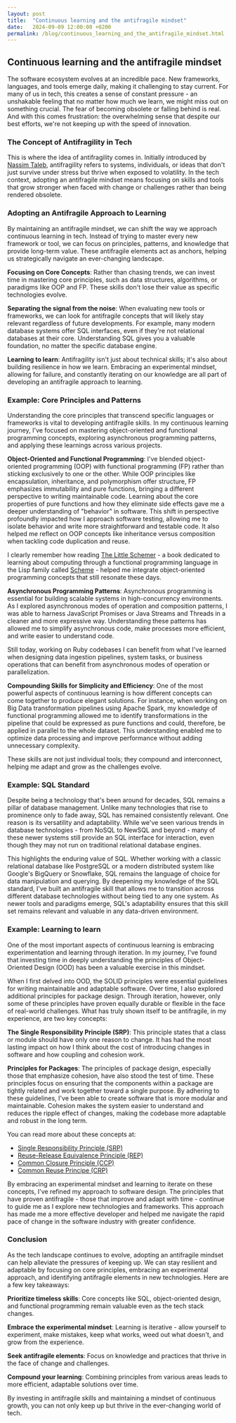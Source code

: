 ```yaml
---
layout: post
title:  "Continuous learning and the antifragile mindset"
date:   2024-09-09 12:00:00 +0200
permalink: /blog/continuous_learning_and_the_antifragile_mindset.html
---
```


## Continuous learning and the antifragile mindset

The software ecosystem evolves at an incredible pace. New frameworks, languages, and tools emerge daily, making it challenging to stay current. For many of us in tech, this creates a sense of constant pressure - an unshakable feeling that no matter how much we learn, we might miss out on something crucial. The fear of becoming obsolete or falling behind is real. And with this comes frustration: the overwhelming sense that despite our best efforts, we're not keeping up with the speed of innovation.

### The Concept of Antifragility in Tech

This is where the idea of antifragility comes in. Initially introduced by [Nassim Taleb](https://knowledge.wharton.upenn.edu/article/nassim-nicholas-taleb-on-accepting-uncertainty-embracing-volatility/), antifragility refers to systems, individuals, or ideas that don't just survive under stress but thrive when exposed to volatility. In the tech context, adopting an antifragile mindset means focusing on skills and tools that grow stronger when faced with change or challenges rather than being rendered obsolete.

### Adopting an Antifragile Approach to Learning

By maintaining an antifragile mindset, we can shift the way we approach continuous learning in tech. Instead of trying to master every new framework or tool, we can focus on principles, patterns, and knowledge that provide long-term value. These antifragile elements act as anchors, helping us strategically navigate an ever-changing landscape.

**Focusing on Core Concepts**: Rather than chasing trends, we can invest time in mastering core principles, such as data structures, algorithms, or paradigms like OOP and FP. These skills don't lose their value as specific technologies evolve.

**Separating the signal from the noise**: When evaluating new tools or frameworks, we can look for antifragile concepts that will likely stay relevant regardless of future developments. For example, many modern database systems offer SQL interfaces, even if they're not relational databases at their core. Understanding SQL gives you a valuable foundation, no matter the specific database engine.

**Learning to learn**: Antifragility isn't just about technical skills; it's also about building resilience in how we learn. Embracing an experimental mindset, allowing for failure, and constantly iterating on our knowledge are all part of developing an antifragile approach to learning.

### Example: Core Principles and Patterns

Understanding the core principles that transcend specific languages or frameworks is vital to developing antifragile skills. In my continuous learning journey, I've focused on mastering object-oriented and functional programming concepts, exploring asynchronous programming patterns, and applying these learnings across various projects.

**Object-Oriented and Functional Programming**: I've blended object-oriented programming (OOP) with functional programming (FP) rather than sticking exclusively to one or the other. While OOP principles like encapsulation, inheritance, and polymorphism offer structure, FP emphasizes immutability and pure functions, bringing a different perspective to writing maintainable code. Learning about the core properties of pure functions and how they eliminate side effects gave me a deeper understanding of "behavior" in software. This shift in perspective profoundly impacted how I approach software testing, allowing me to isolate behavior and write more straightforward and testable code. It also helped me reflect on OOP concepts like inheritance versus composition when tackling code duplication and reuse.

I clearly remember how reading [The Little Schemer](https://www.amazon.com/Little-Schemer-Daniel-P-Friedman/dp/0262560992) - a book dedicated to learning about computing through a functional programming language in the Lisp family called [Scheme](https://www.scheme.org/) - helped me integrate object-oriented programming concepts that still resonate these days.

**Asynchronous Programming Patterns**: Asynchronous programming is essential for building scalable systems in high-concurrency environments. As I explored asynchronous modes of operation and composition patterns, I was able to harness JavaScript Promises or Java Streams and Threads in a cleaner and more expressive way. Understanding these patterns has allowed me to simplify asynchronous code, make processes more efficient, and write easier to understand code.

Still today, working on Ruby codebases I can benefit from what I've learned when designing data ingestion pipelines, system tasks, or business operations that can benefit from asynchronous modes of operation or parallelization.

**Compounding Skills for Simplicity and Efficiency**: One of the most powerful aspects of continuous learning is how different concepts can come together to produce elegant solutions. For instance, when working on Big Data transformation pipelines using Apache Spark, my knowledge of functional programming allowed me to identify transformations in the pipeline that could be expressed as pure functions and could, therefore, be applied in parallel to the whole dataset. This understanding enabled me to optimize data processing and improve performance without adding unnecessary complexity.

These skills are not just individual tools; they compound and interconnect, helping me adapt and grow as the challenges evolve.

### Example: SQL Standard

Despite being a technology that's been around for decades, SQL remains a pillar of database management. Unlike many technologies that rise to prominence only to fade away, SQL has remained consistently relevant. One reason is its versatility and adaptability. While we've seen various trends in database technologies - from NoSQL to NewSQL and beyond - many of these newer systems still provide an SQL interface for interaction, even though they may not run on traditional relational database engines.

This highlights the enduring value of SQL. Whether working with a classic relational database like PostgreSQL or a modern distributed system like Google's BigQuery or Snowflake, SQL remains the language of choice for data manipulation and querying. By deepening my knowledge of the SQL standard, I've built an antifragile skill that allows me to transition across different database technologies without being tied to any one system. As newer tools and paradigms emerge, SQL's adaptability ensures that this skill set remains relevant and valuable in any data-driven environment.

### Example: Learning to learn

One of the most important aspects of continuous learning is embracing experimentation and learning through iteration. In my journey, I've found that investing time in deeply understanding the principles of Object-Oriented Design (OOD) has been a valuable exercise in this mindset.

When I first delved into OOD, the SOLID principles were essential guidelines for writing maintainable and adaptable software. Over time, I also explored additional principles for package design. Through iteration, however, only some of these principles have proven equally durable or flexible in the face of real-world challenges. What has truly shown itself to be antifragile, in my experience, are two key concepts:

**The Single Responsibility Principle (SRP)**: This principle states that a class or module should have only one reason to change. It has had the most lasting impact on how I think about the cost of introducing changes in software and how coupling and cohesion work.

**Principles for Packages**: The principles of package design, especially those that emphasize cohesion, have also stood the test of time. These principles focus on ensuring that the components within a package are tightly related and work together toward a single purpose. By adhering to these guidelines, I've been able to create software that is more modular and maintainable. Cohesion makes the system easier to understand and reduces the ripple effect of changes, making the codebase more adaptable and robust in the long term.

You can read more about these concepts at:

- [Single Responsibility Principle (SRP)](http://www.principles-wiki.net/principles:single_responsibility_principle)
- [Reuse-Release Equivalence Principle (REP)](https://dev.to/naomidennis/package-cohesion-reuse-release-equivalence-principle-3d28)
- [Common Closure Principle (CCP)](https://devlead.io/DevTips/CommonClosurePrinciple)
- [Common Reuse Principe (CRP)](https://devlead.io/DevTips/CommonReusePrinciple)

By embracing an experimental mindset and learning to iterate on these concepts, I've refined my approach to software design. The principles that have proven antifragile - those that improve and adapt with time - continue to guide me as I explore new technologies and frameworks. This approach has made me a more effective developer and helped me navigate the rapid pace of change in the software industry with greater confidence.

### Conclusion

As the tech landscape continues to evolve, adopting an antifragile mindset can help alleviate the pressures of keeping up. We can stay resilient and adaptable by focusing on core principles, embracing an experimental approach, and identifying antifragile elements in new technologies. Here are a few key takeaways:

**Prioritize timeless skills**: Core concepts like SQL, object-oriented design, and functional programming remain valuable even as the tech stack changes.

**Embrace the experimental mindset**: Learning is iterative - allow yourself to experiment, make mistakes, keep what works, weed out what doesn't, and grow from the experience.

**Seek antifragile elements**: Focus on knowledge and practices that thrive in the face of change and challenges.

**Compound your learning**: Combining principles from various areas leads to more efficient, adaptable solutions over time.

By investing in antifragile skills and maintaining a mindset of continuous growth, you can not only keep up but thrive in the ever-changing world of tech.
